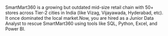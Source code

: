 SmartMart360 is a growing but outdated mid-size retail chain with 50+ stores across Tier-2 cities in India (like Vizag, Vijayawada, Hyderabad, etc). It once dominated the local market.Now, you are hired as a Junior Data Analyst to rescue SmartMart360 using tools like SQL, Python, Excel, and Power BI.
